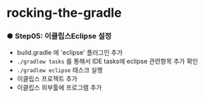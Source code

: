 rocking-the-gradle
==================

### ● Step05: 이클립스Eclipse 설정
* build.gradle 에 'eclipse' 플러그인 추가
* ```./gradlew tasks``` 를 통해서 IDE tasks에 eclipse 관련항목 추가 확인
* ```./gradlew eclipse``` 태스크 실행
* 이클립스 프로젝트 추가
* 이클립스 외부툴에 프로그램 추가
